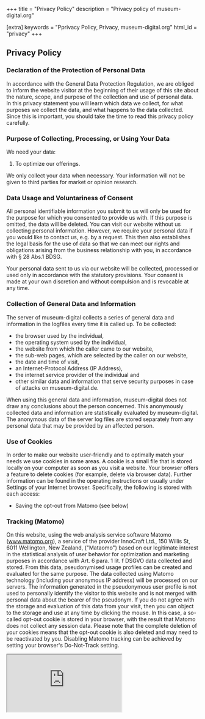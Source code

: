 +++
title = "Privacy Policy"
description = "Privacy policy of museum-digital.org"

[extra]
keywords = "Pprivacy Policy, Privacy, museum-digital.org"
html_id = "privacy"
+++

## Privacy Policy

### Declaration of the Protection of Personal Data

In accordance with the General Data Protection Regulation, we are obliged to inform the website visitor at the beginning of their usage of this site about the nature, scope, and purpose of the collection and use of personal data. In this privacy statement you will learn which data we collect, for what purposes we collect the data, and what happens to the data collected. Since this is important, you should take the time to read this privacy policy carefully.

### Purpose of Collecting, Processing, or Using Your Data

We need your data:

1. To optimize our offerings.

We only collect your data when necessary. Your information will not be given to third parties for market or opinion research.

### Data Usage and Voluntariness of Consent

All personal identifiable information you submit to us will only be used for the purpose for which you consented to provide us with. If this purpose is omitted, the data will be deleted. You can visit our website without us collecting personal information. However, we require your personal data if you would like to contact us, e.g. by a request. This then also establishes the legal basis for the use of data so that we can meet our rights and obligations arising from the business relationship with you, in accordance with § 28 Abs.1 BDSG.

Your personal data sent to us via our website will be collected, processed or used only in accordance with the statutory provisions. Your consent is made at your own discretion and without compulsion and is revocable at any time.

### Collection of General Data and Information

The server of museum-digital collects a series of general data and information in the logfiles every time it is called up. To be collected:

- the browser used by the individual,
- the operating system used by the individual,
- the website from which the caller came to our website,
- the sub-web pages, which are selected by the caller on our website,
- the date and time of visit,
- an Internet-Protocol Address (IP Address),
- the internet service provider of the individual and
- other similar data and information that serve security purposes in case of attacks on museum-digital.de.

When using this general data and information, museum-digital does not draw any conclusions about the person concerned. This anonymously collected data and information are statistically evaluated by museum-digital. The anonymous data of the server log files are stored separately from any personal data that may be provided by an affected person.

### Use of Cookies

In order to make our website user-friendly and to optimally match your needs we use cookies in some areas. A cookie is a small file that is stored locally on your computer as soon as you visit a website. Your browser offers a feature to delete cookies (for example, delete via browser data). Further information can be found in the operating instructions or usually under Settings of your Internet browser. Specifically, the following is stored with each access:

- Saving the opt-out from Matomo (see below)

### Tracking (Matomo)

On this website, using the web analysis service software Matomo (www.matomo.org), a service of the provider InnoCraft Ltd., 150 Willis St, 6011 Wellington, New Zealand, ("Mataomo") based on our legitimate interest in the statistical analysis of user behavior for optimization and marketing purposes in accordance with Art. 6 para. 1 lit. f DSGVO data collected and stored. From this data, pseudonymised usage profiles can be created and evaluated for the same purpose. The data collected using Matomo technology (including your anonymous IP address) will be processed on our servers. The information generated in the pseudonymous user profile is not used to personally identify the visitor to this website and is not merged with personal data about the bearer of the pseudonym. If you do not agree with the storage and evaluation of this data from your visit, then you can object to the storage and use at any time by clicking the mouse. In this case, a so-called opt-out cookie is stored in your browser, with the result that Matomo does not collect any session data. Please note that the complete deletion of your cookies means that the opt-out cookie is also deleted and may need to be reactivated by you. Disabling Matomo tracking can be achieved by setting your browser's Do-Not-Track setting.

<iframe style="" src="https://museum-digital.jrenslin.de/piwik/index.php?module=CoreAdminHome&amp;action=optOut&amp;language=en&amp;backgroundColor=&amp;fontColor=&amp;fontSize=1.2em&amp;fontFamily=Arial" ugndcxsn0=""></iframe>
